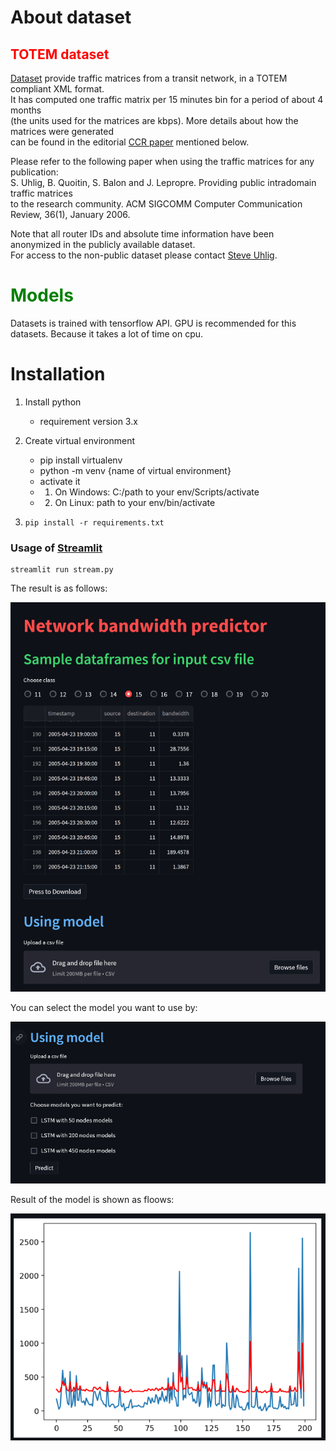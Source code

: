 # About dataset

## <span style="color:red">TOTEM dataset</span>

[Dataset](http://totem.run.montefiore.ulg.ac.be/files/data/traffic-matrices-anonymized-v2.tar.bz2) provide traffic matrices from a transit network, in a TOTEM compliant XML format. <br>
It has computed one traffic matrix per 15 minutes bin for a period of about 4 months <br>
(the units used for the matrices are kbps). More details about how the matrices were generated <br>
can be found in the editorial [CCR paper](http://www.info.ucl.ac.be/~suh/papers/traffic-matrices.pdf) mentioned below.

Please refer to the following paper when using the traffic matrices for any publication: <br>
S. Uhlig, B. Quoitin, S. Balon and J. Lepropre. Providing public intradomain traffic matrices <br>
to the research community. ACM SIGCOMM Computer Communication Review, 36(1), January 2006.

Note that all router IDs and absolute time information have been anonymized in the publicly available dataset. <br>
For access to the non-public dataset please contact [Steve Uhlig](suh@info.ucl.ac.be).

# <span style="color:green">Models</span>

Datasets is trained with tensorflow API. GPU is recommended for this datasets. Because it takes a lot of time on cpu.

# Installation

1. Install python

   - requirement version 3.x

2. Create virtual environment

   - pip install virtualenv
   - python -m venv {name of virtual environment}
   - activate it<br>
   - 1. On Windows: C:/path to your env/Scripts/activate
   - 2. On Linux: path to your env/bin/activate

3. `pip install -r requirements.txt`

### Usage of [Streamlit](https://github.com/streamlit/streamlit.git)

```
streamlit run stream.py
```

The result is as follows:

<a><img src="images/result.png"/></a>

You can select the model you want to use by:

<a><img src="images/stream_choose.png"/></a>

Result of the model is shown as floows:

<a><img src="images/result2.png"/></a>
